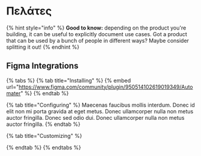 # Πελάτες

{% hint style="info" %}
**Good to know:** depending on the product you're building, it can be useful to explicitly document use cases. Got a product that can be used by a bunch of people in different ways? Maybe consider splitting it out!
{% endhint %}

## Figma Integrations

{% tabs %}
{% tab title="Installing" %}
{% embed url="https://www.figma.com/community/plugin/950514102619019349/Automater" %}
{% endtab %}

{% tab title="Configuring" %}
Maecenas faucibus mollis interdum. Donec id elit non mi porta gravida at eget metus. Donec ullamcorper nulla non metus auctor fringilla. Donec sed odio dui. Donec ullamcorper nulla non metus auctor fringilla.
{% endtab %}

{% tab title="Customizing" %}

{% endtab %}
{% endtabs %}
